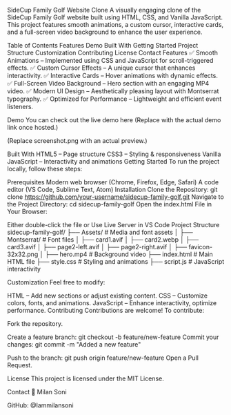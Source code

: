 SideCup Family Golf Website Clone
A visually engaging clone of the SideCup Family Golf website built using HTML, CSS, and Vanilla JavaScript. This project features smooth animations, a custom cursor, interactive cards, and a full-screen video background to enhance the user experience.

Table of Contents
Features
Demo
Built With
Getting Started
Project Structure
Customization
Contributing
License
Contact
Features
✅ Smooth Animations – Implemented using CSS and JavaScript for scroll-triggered effects.
✅ Custom Cursor Effects – A unique cursor that enhances interactivity.
✅ Interactive Cards – Hover animations with dynamic effects.
✅ Full-Screen Video Background – Hero section with an engaging MP4 video.
✅ Modern UI Design – Aesthetically pleasing layout with Montserrat typography.
✅ Optimized for Performance – Lightweight and efficient event listeners.

Demo
You can check out the live demo here
(Replace with the actual demo link once hosted.)


(Replace screenshot.png with an actual preview.)

Built With
HTML5 – Page structure
CSS3 – Styling & responsiveness
Vanilla JavaScript – Interactivity and animations
Getting Started
To run the project locally, follow these steps:

Prerequisites
Modern web browser (Chrome, Firefox, Edge, Safari)
A code editor (VS Code, Sublime Text, Atom)
Installation
Clone the Repository: git clone https://github.com/your-username/sidecup-family-golf.git
Navigate to the Project Directory: cd sidecup-family-golf
Open the index.html File in Your Browser:

Either double-click the file or
Use Live Server in VS Code
Project Structure sidecup-family-golf/
├── Assets/                   # Media and font assets
│   ├── Montserrat/           # Font files
│   ├── card1.avif
│   ├── card2.webp
│   ├── card3.avif
│   ├── page2-left.avif
│   ├── page2-right.avif
│   ├── favicon-32x32.png
│   ├── hero.mp4              # Background video
├── index.html                # Main HTML file
├── style.css                 # Styling and animations
├── script.js                 # JavaScript interactivity

Customization
Feel free to modify:

HTML – Add new sections or adjust existing content.
CSS – Customize colors, fonts, and animations.
JavaScript – Enhance interactivity, optimize performance.
Contributing
Contributions are welcome! To contribute:

Fork the repository.

Create a feature branch: git checkout -b feature/new-feature
Commit your changes: git commit -m "Added a new feature"

Push to the branch: git push origin feature/new-feature
Open a Pull Request.

License
This project is licensed under the MIT License.

Contact
🔹 Milan Soni

GitHub: @Iammilansoni
